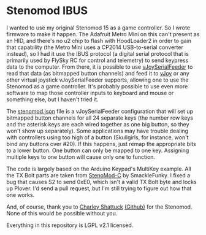 # Stenomod IBUS

I wanted to use my original Stenomod 15 as a game controller. So I wrote firmware to make it happen. The Adafruit Metro Mini on this can't present as an HID, and there's no u2 chip to flash with HoodLoader2 in order to gain that capability (the Metro Mini uses a CP2014 USB-to-serial converter instead), so I had it use the IBUS protocol (a digital serial protocol that is primarily used by FlySky RC for control and telemetry) to send keypress data to the computer. From there, it is possible to use [vJoySerialFeeder](https://github.com/Cleric-K/vJoySerialFeeder) to read that data (as bitmapped button channels) and feed it to [vJoy](https://github.com/shauleiz/vJoy) or any other virtual joystick vJoySerialFeeder supports, allowing one to use the Stenomod as a game controller. It's probably possible to use even more software to map those controller inputs to keyboard and mouse or something else, but I haven't tried it.

The [stenomod.json](stenomod.json) file is a vJoySerialFeeder configuration that will set up bitmapped button channels for all 24 separate keys (the number row keys and the asterisk keys are each wired together as one big button, so they won't show up separately). Some applications may have trouble dealing with controllers using too high of a button (Skullgirls, for instance, won't bind any buttons over #20). If this happens, just remap the appropriate bits to a lower button. One button can only be mapped to one key. Assigning multiple keys to one button will cause only one to function.
  
The code is largely based on the Arduino Keypad's MultiKey example. All the TX Bolt parts are taken from
[StenoMod-C](https://github.com/SmackleFunky/StenoMod-C) by SmackleFunky. I fixed a bug that causes S2 to send 0xE0, which isn't a valid TX Bolt byte and locks up Plover. I'd send a pull request, but I'm still trying to figure out how that one works.

And, of course, thank you to [Charley Shattuck](https://stenomod.blogspot.com/) [(Github)](https://github.com/CharleyShattuck) for the Stenomod.  None of this would be possible without you.

Everything in this repository is LGPL v2.1 licensed.
